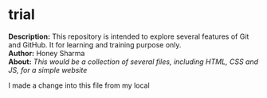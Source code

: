 # trial
<b>Description:</b> This repository is intended to explore several features of Git and GitHub. It for learning and training purpose only. 
<br>
<b>Author:</b> Honey Sharma
<br>
<b>About:</b> <i>This would be a collection of several files, including HTML, CSS and JS, for a simple website</i>
<p>I made a change into this file from my local</p>
